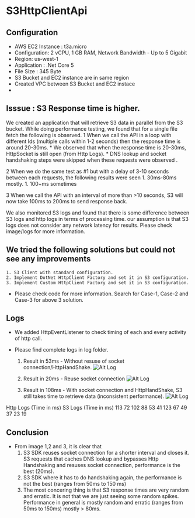 # S3HttpClientApi
## Configuration
* AWS EC2 Instance	: t3a.micro
* Configuration: 2 vCPU, 1 GB RAM, Network Bandwidth - Up to 5 Gigabit
* Region: us-west-1
* Application : .Net Core 5
* File Size : 345 Byte
* S3 Bucket and EC2 instance are in same region
* Created VPC between S3 Bucket and EC2 instace
* 
## Isssue : S3 Response time is higher.
We created an application that will retrieve S3 data in parallel from the S3 bucket. While doing performance testing, we found that for a single file fetch the following is observed.
1 When we call the API in a loop with different Ids (multiple calls within 1-2 seconds) then the response time is around 20-30ms.
    * We observed that when the response time is 20-30ms, HttpSocket is still open (from Http Logs).
    * DNS lookup and socket handshaking steps were skipped when these requests were observed .
     
2 When we do the same test as #1 but with a delay of 3-10 seconds between each requests, the following results were seen
    1. 30ms-80ms mostly.
    1. 100+ms sometimes
    
3 When we call the API with an interval of more than >10 seconds, S3 will now take 100ms to 200ms to send response back.

We also monitored S3 logs and found that there is some difference between S3 logs and http logs in terms of processing time. our assumption is that S3 logs does not consider any network latency for results. Please check image/logs for more information.

## We tried the following solutions but could not see any improvements

    1. S3 Client with standard configuration.
    2. Implement DotNet HttpClient Factory and set it in S3 configuration.
    3. Implement Custom HttpClient Factory and set it in S3 configuration.

* Please check code for more information. Search for Case-1, Case-2 and Case-3 for above 3 solution.

## Logs
* We added HttpEventListener to check timing of each and every activity of http call.
* Please find complete logs in log folder.

    1. Result in 53ms - Without resuse of socket connection/HttpHandShake.
    ![Alt Log](Log/HttpLogs_53ms.jpg)

    2. Result in 20ms - Reuse socket connection
    ![Alt Log](Log/HttpLogs_20ms.jpg)

    3. Result in 108ms - With socket connection and HttpHandShake, S3 still takes time to retrieve data (inconsistent performance).
    ![Alt Log](Log/HttpLogs_108ms.jpg)

Http Logs (Time in ms)	S3 Logs (Time in ms)
   113	                  72
   102	                  88
   53	                     41
   123	                  67
   49	                     37
   23	                     19


## Conclusion
* From image 1,2 and 3, it is clear that
    1. S3 SDK reuses socket connection for a shorter interval and closes it. S3 requests that caches DNS lookup and bypasses Http Handshaking and resuses socket connection, performance is the best (20ms). 
    2. S3 SDK where it has to do handshaking again, the performance is not the best (ranges from 50ms to 150 ms)
    4. The most concering thing is that S3 response times are very random and erratic. It is not that we are just seeing some random spikes. Performance in general is mostly random and erratic  (ranges from 50ms to 150ms) mostly > 80ms. 



